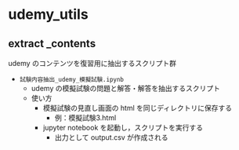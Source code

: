 # udemy_utils


## extract _contents
udemy のコンテンツを復習用に抽出するスクリプト群

- `試験内容抽出_udemy_模擬試験.ipynb`
  - udemy の模擬試験の問題と解答・解答を抽出するスクリプト
  - 使い方
    - 模擬試験の見直し画面の html を同じディレクトリに保存する
      - 例：模擬試験3.html
     - jupyter notebook を起動し，スクリプトを実行する
       - 出力として output.csv が作成される

